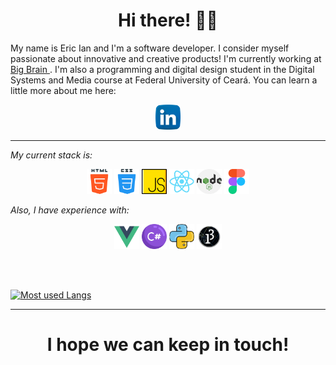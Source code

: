 <h1 align='center'> Hi there! ✌🏾</h1>

<p> My name is Eric Ian and I'm a software developer. I consider myself passionate about innovative and creative products! I'm currently working at <a href="https://www.linkedin.com/company/bigbrain/">Big Brain </a>. I'm also a programming and digital design student in the Digital Systems and Media course at Federal University of Ceará. You can learn a little more about me here: </p>

<p align='center'>
  <a  href="https://www.linkedin.com/in/eric-ian-noronha-junqueira-bb40091a7/"> <img height="40" src="https://github.com/ericiannj/ericiannj/blob/main/images/linkedin.png? raw=true"></a>
</p>

---

*My current stack is:*

<p align='center'>
  <img height="40" src="https://github.com/ericiannj/ericiannj/blob/main/images/html.png?raw=true">
  <img height="40" src="https://github.com/ericiannj/ericiannj/blob/main/images/css.png?raw=true">
  <img height="40" src="https://github.com/ericiannj/ericiannj/blob/main/images/js.png?raw=true">
  <img height="40" src="https://github.com/ericiannj/ericiannj/blob/main/images/react.png?raw=true">
  <img height="40" src="https://github.com/ericiannj/ericiannj/blob/main/images/nodejs.png?raw=true">
  <img height="40" src="https://github.com/ericiannj/ericiannj/blob/main/images/figma.png?raw=true">
</p>

*Also, I have experience with:*

<p align='center'>
  <img height="40" src="https://github.com/ericiannj/ericiannj/blob/main/images/vue.png?raw=true">
  <img height="40" src="https://github.com/ericiannj/ericiannj/blob/main/images/C%23.png?raw=true">
  <img height="40" src="https://github.com/ericiannj/ericiannj/blob/main/images/python.png?raw=true">
  <img height="40" src="https://github.com/ericiannj/ericiannj/blob/main/images/processing.png?raw=true">
</p>

<br />
<br />

[![Most used Langs](https://github-readme-stats.vercel.app/api/top-langs/?username=ericiannj&layout=compact)](https://github.com/anuraghazra/github-readme-stats)  
  
---

<h1 align='center'> I hope we can keep in touch! </h1>
